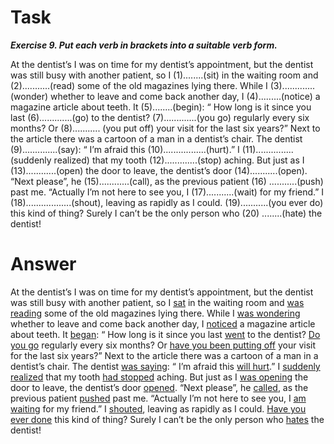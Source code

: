 <h1>Task</h1>
<em><strong>Exercise 9. Put each verb in brackets into a suitable verb form.</strong></em><br>

At the dentist’s
I was on time for my dentist’s appointment, but the dentist was still busy with another patient, so I
(1)........(sit) in the waiting room and (2)...........(read) some of the old magazines lying there. While I
(3).............(wonder) whether to leave and come back another day, I (4).........(notice) a magazine
article about teeth. It (5)........(begin): “ How long is it since you last (6).............(go) to the dentist?
(7).............(you go) regularly every six months? Or (8)........... (you put off) your visit for the last
six years?” Next to the article there was a cartoon of a man in a dentist’s chair. The dentist
(9)..............(say): “ I’m afraid this (10).................(hurt).” I (11)...............(suddenly realized)
that my tooth (12).............(stop) aching. But just as I (13)............(open) the door to leave, the
dentist’s door (14)...........(open). “Next please”, he (15)............(call), as the previous patient (16)
...........(push) past me. “Actually I’m not here to see you, I (17)...........(wait) for my friend.” I
(18)..................(shout), leaving as rapidly as I could. (19)...........(you ever do) this kind of thing?
Surely I can’t be the only person who (20) ........(hate) the dentist!

<h1>Answer</h1>

At the dentist’s
I was on time for my dentist’s appointment, but the dentist was still busy with another patient, so I
<ins>sat</ins> in the waiting room and <ins>was reading</ins> some of the old magazines lying there. While I
<ins>was wondering</ins> whether to leave and come back another day, I <ins>noticed</ins> a magazine
article about teeth. It <ins>began</ins>: “ How long is it since you last <ins>went</ins> to the dentist?
<ins>Do you go</ins> regularly every six months? Or <ins>have you been putting off</ins> your visit for the last
six years?” Next to the article there was a cartoon of a man in a dentist’s chair. The dentist
<ins>was saying</ins>: “ I’m afraid this <ins>will hurt</ins>.” I <ins>suddenly realized</ins>
that my tooth <ins>had stopped</ins> aching. But just as I <ins>was opening</ins> the door to leave, the
dentist’s door <ins>opened</ins>. “Next please”, he <ins>called</ins>, as the previous patient 
<ins>pushed</ins> past me. “Actually I’m not here to see you, I <ins>am waiting</ins> for my friend.” I
<ins>shouted</ins>, leaving as rapidly as I could. <ins>Have you ever done</ins> this kind of thing?
Surely I can’t be the only person who <ins>hates</ins> the dentist!
